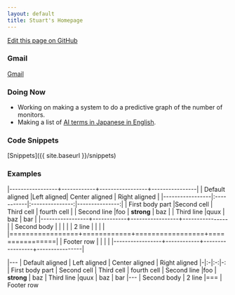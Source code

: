 ```yaml
---
layout: default
title: Stuart's Homepage
---
```

[Edit this page on GitHub](https://github.com/stuartcw/homepage/edit/master/index.md)

### Gmail

[Gmail](https://mail.google.com/mail/u/0/#inbox)

### Doing Now
* Working on making a system to do a predictive graph of the number of monitors.
* Making a list of [AI terms in Japanese in English](https://github.com/87zero/Japanese-Vocab-For-Machine-Learning-And-AI).

### Code Snippets

[Snippets]({{ site.baseurl }}/snippets)


### Examples

|-----------------+------------+-----------------+----------------|
| Default aligned |Left aligned| Center aligned  | Right aligned  |
|-----------------|:-----------|:---------------:|---------------:|
| First body part |Second cell | Third cell      | fourth cell    |
| Second line     |foo         | **strong**      | baz            |
| Third line      |quux        | baz             | bar            |
|-----------------+------------+-----------------+----------------|
| Second body     |            |                 |                |
| 2 line          |            |                 |                |
|=================+============+=================+================|
| Footer row      |            |                 |                |
|-----------------+------------+-----------------+----------------|


|---
| Default aligned | Left aligned | Center aligned | Right aligned
|-|:-|:-:|-:
| First body part | Second cell | Third cell | fourth cell
| Second line |foo | **strong** | baz
| Third line |quux | baz | bar
|---
| Second body
| 2 line
|===
| Footer row

